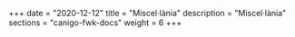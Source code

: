 +++
date        = "2020-12-12"
title       = "Miscel·lània"
description = "Miscel·lània"
sections    = "canigo-fwk-docs"
weight = 6
+++